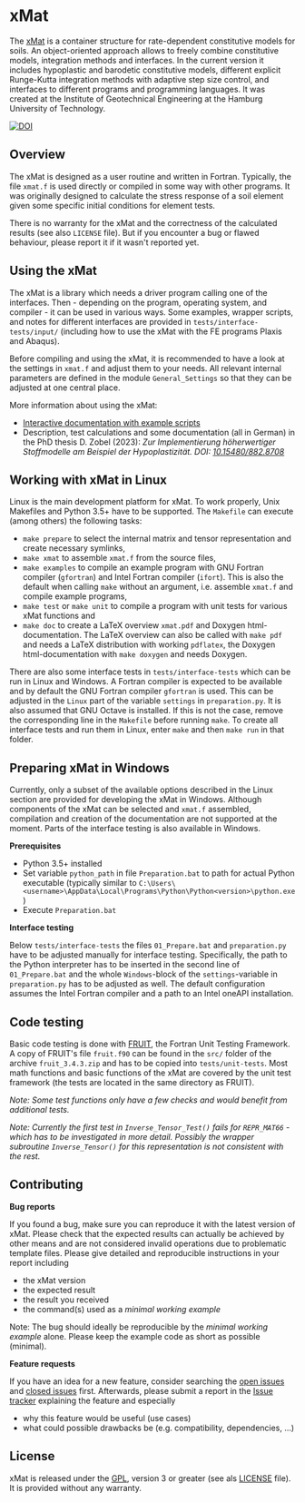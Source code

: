 
xMat
====

The [xMat](https://github.com/d-zo/xMat)
is a container structure for rate-dependent constitutive models for soils.
An object-oriented approach allows to freely combine constitutive models,
integration methods and interfaces.
In the current version it includes hypoplastic and barodetic constitutive models,
different explicit Runge-Kutta integration methods with adaptive step size control,
and interfaces to different programs and programming languages.
It was created at the Institute of Geotechnical Engineering
at the Hamburg University of Technology.

[![DOI](https://zenodo.org/badge/DOI/10.5281/zenodo.8157102.svg)](https://doi.org/10.5281/zenodo.8157102)



Overview
--------

The xMat is designed as a user routine and written in Fortran.
Typically, the file `xmat.f` is used directly or compiled in some way with other programs.
It was originally designed to calculate the stress response of a soil element
given some specific initial conditions for element tests.

There is no warranty for the xMat and the correctness of the calculated results (see also `LICENSE` file).
But if you encounter a bug or flawed behaviour, please report it if it wasn't reported yet.



Using the xMat
--------------

The xMat is a library which needs a driver program calling one of the interfaces.
Then - depending on the program, operating system, and compiler - it can be used in various ways.
Some examples, wrapper scripts, and notes for different interfaces are provided in `tests/interface-tests/input/`
(including how to use the xMat with the FE programs Plaxis and Abaqus).

Before compiling and using the xMat, it is recommended to have a look at the settings in `xmat.f` and adjust them to your needs.
All relevant internal parameters are defined in the module `General_Settings` so that they can be adjusted at one central place.

More information about using the xMat:

 - [Interactive documentation with example scripts](https://d-zo.github.io/xMat/html/index.html)
 - Description, test calculations and some documentation (all in German) in the PhD thesis
   D. Zobel (2023): _Zur Implementierung höherwertiger Stoffmodelle am Beispiel der Hypoplastizität. DOI: [10.15480/882.8708](https://dx.doi.org/10.15480/882.8708)_



Working with xMat in Linux
--------------------------

Linux is the main development platform for xMat.
To work properly, Unix Makefiles and Python 3.5+ have to be supported.
The `Makefile` can execute (among others) the following tasks:

 - `make prepare` to select the internal matrix and tensor representation and create necessary symlinks,
 - `make xmat` to assemble `xmat.f` from the source files,
 - `make examples` to compile an example program with GNU Fortran compiler (`gfortran`)
   and Intel Fortran compiler (`ifort`). This is also the default when calling `make` without an argument,
   i.e. assemble `xmat.f` and compile example programs,
 - `make test` or `make unit` to compile a program with unit tests for various xMat functions and
 - `make doc` to create a LaTeX overview `xmat.pdf` and Doxygen html-documentation.
   The LaTeX overview can also be called with `make pdf` and needs a LaTeX distribution with working `pdflatex`,
   the Doxygen html-documentation with `make doxygen` and needs Doxygen.


There are also some interface tests in `tests/interface-tests` which can be run in Linux and Windows.
A Fortran compiler is expected to be available and by default the GNU Fortran compiler `gfortran` is used.
This can be adjusted in the `Linux` part of the variable `settings` in `preparation.py`.
It is also assumed that GNU Octave is installed.
If this is not the case, remove the corresponding line in the `Makefile` before running `make`.
To create all interface tests and run them in Linux,
enter `make` and then `make run` in that folder.



Preparing xMat in Windows
-------------------------

Currently, only a subset of the available options described in the Linux section
are provided for developing the xMat in Windows.
Although components of the xMat can be selected and `xmat.f` assembled,
compilation and creation of the documentation are not supported at the moment.
Parts of the interface testing is also available in Windows.


**Prerequisites**

 - Python 3.5+ installed
 - Set variable `python_path` in file `Preparation.bat` to path for actual Python executable
   (typically similar to `C:\Users\<username>\AppData\Local\Programs\Python\Python<version>\python.exe`)
 - Execute `Preparation.bat`


**Interface testing**

Below `tests/interface-tests` the files `01_Prepare.bat` and `preparation.py` have to be adjusted
manually for interface testing.
Specifically, the path to the Python interpreter has to be inserted in the second line of `01_Prepare.bat`
and the whole `Windows`-block of the `settings`-variable in `preparation.py` has to be adjusted as well.
The default configuration assumes the Intel Fortran compiler and a path to an Intel oneAPI installation.



Code testing
------------

Basic code testing is done with [FRUIT](https://sourceforge.net/projects/fortranxunit/), the Fortran Unit Testing Framework.
A copy of FRUIT's file `fruit.f90` can be found in the `src/` folder of the archive `fruit_3.4.3.zip`
and has to be copied into `tests/unit-tests`.
Most math functions and basic functions of the xMat are covered by the unit test framework
(the tests are located in the same directory as FRUIT).

_Note: Some test functions only have a few checks and would benefit from additional tests._

_Note: Currently the first test in `Inverse_Tensor_Test()` fails for `REPR_MAT66` - which has to be investigated in more detail.
Possibly the wrapper subroutine `Inverse_Tensor()` for this representation is not consistent with the rest._



Contributing
------------

**Bug reports**

If you found a bug, make sure you can reproduce it with the latest version of xMat.
Please check that the expected results can actually be achieved by other means
and are not considered invalid operations due to problematic template files.
Please give detailed and reproducible instructions in your report including

 - the xMat version
 - the expected result
 - the result you received
 - the command(s) used as a _minimal working example_

Note: The bug should ideally be reproducible by the _minimal working example_ alone.
Please keep the example code as short as possible (minimal).


**Feature requests**

If you have an idea for a new feature, consider searching the
[open issues](https://github.com/d-zo/xMat/issues) and
[closed issues](https://github.com/d-zo/xMat/issues?q=is%3Aissue+is%3Aclosed) first.
Afterwards, please submit a report in the
[Issue tracker](https://github.com/d-zo/xMat/issues) explaining the feature and especially

 - why this feature would be useful (use cases)
 - what could possible drawbacks be (e.g. compatibility, dependencies, ...)



License
-------

xMat is released under the
[GPL](https://www.gnu.org/licenses/gpl-3.0.html "GNU General Public License"),
version 3 or greater (see als [LICENSE](https://github.com/d-zo/xMat/blob/master/LICENSE) file).
It is provided without any warranty.

